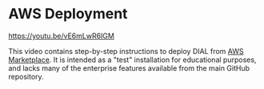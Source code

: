 # AWS Deployment

https://youtu.be/vE6mLwR6IGM

This video contains step-by-step instructions to deploy DIAL from [AWS Marketplace](https://aws.amazon.com/marketplace/pp/prodview-zx4u372lqvtfi). It is intended as a "test" installation for educational purposes, and lacks many of the enterprise features available from the main GitHub repository.
